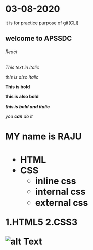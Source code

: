 # 03-08-2020
it is for practice purpose of git(CLI)

## welcome to APSSDC

###### React

*This text in italic*

_this is also italic_

**This is bold**

__this is also bold__

***this is bold and italic***

*you **can** do it*

<h1> MY name is RAJU<h1>
 
 * HTML
 * CSS
   * inline css
   * internal css
   * external css
   
1.HTML5
2.CSS3

![alt Text](url)


